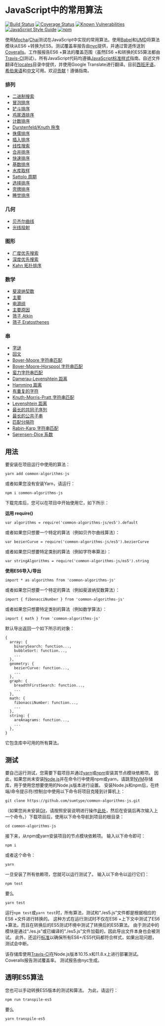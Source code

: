 # JavaScript中的常用算法

[![Build Status](https://travis-ci.org/sumtype/common-algorithms-js.svg?branch=master)](https://travis-ci.org/sumtype/common-algorithms-js) [![Coverage Status](https://coveralls.io/repos/github/sumtype/common-algorithms-js/badge.svg?branch=master)](https://coveralls.io/github/sumtype/common-algorithms-js?branch=master) [![Known Vulnerabilities](https://snyk.io/test/github/sumtype/common-algorithms-js/badge.svg)](https://snyk.io/test/github/sumtype/common-algorithms-js) [![JavaScript Style Guide](https://img.shields.io/badge/code_style-standard-brightgreen.svg)](https://standardjs.com) [![npm](https://img.shields.io/npm/dt/common-algorithms-js.svg)](https://www.npmjs.com/package/common-algorithms-js)

使用[Mocha](https://mochajs.org/)/[Chai](http://chaijs.com/)测试在JavaScript中实现的常用算法。使用[Babel](https://babeljs.io/)和[UMD](https://github.com/umdjs/umd)将算法模块从ES6 +转换为ES5。测试覆盖率报告由[nyc](https://github.com/istanbuljs/nyc)提供，并通过管道传送到[Coveralls](https://coveralls.io/github/sumtype/common-algorithms-js?branch=master)。工作服报告ES6 +算法的覆盖范围（虽然ES6 +和转换的ES5算法都由[Travis-CI](https://travis-ci.org/sumtype/common-algorithms-js)测试）。所有JavaScript代码均遵循[JavaScript标准样式](https://standardjs.com/)指南。自述文件翻译在[locales](https://github.com/sumtype/common-algorithms-js/tree/master/locales)目录中提供，并使用Google Translate进行翻译。目前[西班牙语](https://github.com/sumtype/common-algorithms-js/tree/master/locales/es)，[希伯来语](https://github.com/sumtype/common-algorithms-js/tree/master/locales/he)和[中文](https://github.com/sumtype/common-algorithms-js/tree/master/locales/zh)可用。欢迎[贡献](https://github.com/sumtype/common-algorithms-js/blob/master/CONTRIBUTING.md)！遵循指南。

### 排列

* [二进制搜索](https://github.com/sumtype/common-algorithms-js/blob/master/algorithms/es/binarySearch.js)
* [冒泡排序](https://github.com/sumtype/common-algorithms-js/blob/master/algorithms/es/bubbleSort.js)
* [铲斗排序](https://github.com/sumtype/common-algorithms-js/blob/master/algorithms/es/bucketSort.js)
* [鸡尾酒排序](https://github.com/sumtype/common-algorithms-js/blob/master/algorithms/es/cocktailSort.js)
* [计数排序](https://github.com/sumtype/common-algorithms-js/blob/master/algorithms/es/countingSort.js)
* [Durstenfeld/Knuth 拖曳](https://github.com/sumtype/common-algorithms-js/blob/master/algorithms/es/durstenfeldShuffle.js)
* [侏儒排序](https://github.com/sumtype/common-algorithms-js/blob/master/algorithms/es/gnomeSort.js)
* [插入排序](https://github.com/sumtype/common-algorithms-js/blob/master/algorithms/es/insertionSort.js)
* [线性搜索](https://github.com/sumtype/common-algorithms-js/blob/master/algorithms/es/linearSearch.js)
* [合并排序](https://github.com/sumtype/common-algorithms-js/blob/master/algorithms/es/mergeSort.js)
* [快速排序](https://github.com/sumtype/common-algorithms-js/blob/master/algorithms/es/quickSort.js)
* [基数排序](https://github.com/sumtype/common-algorithms-js/blob/master/algorithms/es/radixSort.js)
* [水库取样](https://github.com/sumtype/common-algorithms-js/blob/master/algorithms/es/reservoirSampling.js)
* [Sattolo 周期](https://github.com/sumtype/common-algorithms-js/blob/master/algorithms/es/sattoloCycle.js)
* [选择排序](https://github.com/sumtype/common-algorithms-js/blob/master/algorithms/es/selectionSort.js)
* [壳牌排序](https://github.com/sumtype/common-algorithms-js/blob/master/algorithms/es/shellSort.js)
* [睡觉排序](https://github.com/sumtype/common-algorithms-js/blob/master/algorithms/es/sleepSort.js)

### 几何

* [贝齐尔曲线](https://github.com/sumtype/common-algorithms-js/blob/master/algorithms/es/bezierCurve.js)
* [光线投射](https://github.com/sumtype/common-algorithms-js/blob/master/algorithms/es/rayCasting.js)

### 图形

* [广度优先搜索](https://github.com/sumtype/common-algorithms-js/blob/master/algorithms/es/breadthFirstSearch.js)
* [深度优先搜索](https://github.com/sumtype/common-algorithms-js/blob/master/algorithms/es/depthFirstSearch.js)
* [Kahn 拓扑排序](https://github.com/sumtype/common-algorithms-js/blob/master/algorithms/es/kahnTopologicalSort.js)

### 数学

* [斐波纳契数](https://github.com/sumtype/common-algorithms-js/blob/master/algorithms/es/fibonacciNumber.js)
* [主要](https://github.com/sumtype/common-algorithms-js/blob/master/algorithms/es/isPrime.js)
* [电源组](https://github.com/sumtype/common-algorithms-js/blob/master/algorithms/es/powerSet.js)
* [主要原因](https://github.com/sumtype/common-algorithms-js/blob/master/algorithms/es/primeFactors.js)
* [筛子 Atkin](https://github.com/sumtype/common-algorithms-js/blob/master/algorithms/es/sieveOfAtkin.js)
* [筛子 Eratosthenes](https://github.com/sumtype/common-algorithms-js/blob/master/algorithms/es/sieveOfEratosthenes.js)

### 串

* [字谜](https://github.com/sumtype/common-algorithms-js/blob/master/algorithms/es/areAnagrams.js)
* [回文](https://github.com/sumtype/common-algorithms-js/blob/master/algorithms/es/arePalindromes.js)
* [Boyer-Moore 字符串匹配](https://github.com/sumtype/common-algorithms-js/blob/master/algorithms/es/boyerMooreStringMatch.js)
* [Boyer-Moore-Horspool 字符串匹配](https://github.com/sumtype/common-algorithms-js/blob/master/algorithms/es/boyerMooreHorspoolStringMatch.js)
* [蛮力字符串匹配](https://github.com/sumtype/common-algorithms-js/blob/master/algorithms/es/bruteForceStringMatch.js)
* [Damerau-Levenshtein 距离](https://github.com/sumtype/common-algorithms-js/blob/master/algorithms/es/damerauLevenshteinDistance.js)
* [Hamming 距离](https://github.com/sumtype/common-algorithms-js/blob/master/algorithms/es/hammingDistance.js)
* [有重复的字符](https://github.com/sumtype/common-algorithms-js/blob/master/algorithms/es/hasDuplicateCharacters.js)
* [Knuth-Morris-Pratt 字符串匹配](https://github.com/sumtype/common-algorithms-js/blob/master/algorithms/es/knuthMorrisPrattStringMatch.js)
* [Levenshtein 距离](https://github.com/sumtype/common-algorithms-js/blob/master/algorithms/es/levenshteinDistance.js)
* [最长的共同子序列](https://github.com/sumtype/common-algorithms-js/blob/master/algorithms/es/longestCommonSubsequence.js)
* [最长的公共子串](https://github.com/sumtype/common-algorithms-js/blob/master/algorithms/es/longestCommonSubstring.js)
* [匹配分隔符](https://github.com/sumtype/common-algorithms-js/blob/master/algorithms/es/matchingDelimiters.js)
* [Rabin-Karp 字符串匹配](https://github.com/sumtype/common-algorithms-js/blob/master/algorithms/es/rabinKarpStringMatch.js)
* [Sørensen-Dice 系数](https://github.com/sumtype/common-algorithms-js/blob/master/algorithms/es/sorensenDiceCoefficient.js)

## 用法

要安装在项目运行中使用的算法：

`yarn add common-algorithms-js`

或者如果您没有安装Yarn，请运行：

`npm i common-algorithms-js`

下载完库后，您可以在项目中开始使用它，如下所示：

**运用 require()**

`var algorithms = require('common-algorithms-js/es5').default`

或者如果您只想要一个特定的算法（例如贝齐尔曲线算法）：

`var bezierCurve = require('common-algorithms-js/es5').bezierCurve`

或者如果您只想要特定类别的算法（例如字符串算法）：

`var stringAlgorithms = require('common-algorithms-js/es5').string`

**使用ES6导入/导出**

`import * as algorithms from 'common-algorithms-js'`

或者如果您只想要一个特定的算法（例如斐波纳契数算法）：

`import { fibonacciNumber } from 'common-algorithms-js'`

或者如果您只想要特定类别的算法（例如数学算法）：

`import { math } from 'common-algorithms-js'`

默认导出返回一个如下所示的对象：

```
{
  array: {
    binarySearch: function...,
    bubbleSort: function...,
    ...
  },
  geometry: {
    bezierCurve: function...,
    ...
  },
  graph: {
    breadthFirstSearch: function...,
    ...
  },
  math: {
    fibonacciNumber: function...,
    ...
  },
  string: {
    areAnagrams: function...,
    ...
  },
}
```

它包含库中可用的所有算法。

## 测试

要自己运行测试，您需要下载项目并通过[yarn](https://yarnpkg.com/en/)或[npm](https://www.npmjs.com/)安装其节点模块依赖项。 因此，如果您尚未安装[Node.js](https://nodejs.org/)并在命令行中使用npm或yarn，请跳至[NVM](https://github.com/creationix/nvm)存储库，用于使用您想要使用的Node.js版本进行设置。 安装Node.js和npm后，在终端/命令提示符/控制台中使用以下命令将项目克隆到计算机上：

`git clone https://github.com/sumtype/common-algorithms-js.git`

（如果您尚未安装[Git](https://git-scm.com/)，请按照安装说明进行操作[此处](https://git-scm.com/book/en/v2/Getting-Started-Installing-Git)，然后在安装后再次输入上一个命令。）下载项目后，使用以下命令导航到项目的根目录：

`cd common-algorithms-js`

接下来，从npm或yarn安装项目的节点模块依赖项。 输入以下命令即可：

`npm i`

或者这个命令：

`yarn`

一旦安装了所有依赖项，您就可以运行测试了。 输入以下命令以运行它们：

`npm test`

要么

`yarn test`

运行`npm test`或`yarn test`时，所有算法，测试和“./es5.js”文件都是根据相应的ES6 +文件进行转换的。 这种方式在运行测试时不仅在ES6 +上下文中测试了ES6 +算法，而且在转换后的ES5测试环境中测试了转换后的ES5算法。 由于测试中的模块是通过“./es.js”或已编译的“./es5.js”文件加载的，因此导出文件本身也会被测试。 此外，还运行[标准](https://www.npmjs.com/package/standard)以确保所有ES6+/ES5代码都符合样式，如果出现问题，测试会中断。

该存储库使用[Travis-CI](https://travis-ci.org/sumtype/common-algorithms-js)在Node.js版本10.15.x和11.8.x上进行部署测试。 Coveralls报告测试覆盖率。 测试报告由nyc生成。

## 透明ES5算法

您也可以手动转换ES5版本的测试和算法。 为此，请运行：

`npm run transpile-es5`

要么

`yarn transpile-es5`
